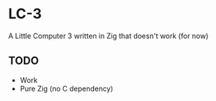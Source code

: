 # LC-3
A Little Computer 3 written in Zig that doesn't work (for now)

## TODO
- Work
- Pure Zig (no C dependency)
